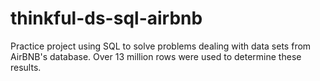 # thinkful-ds-sql-airbnb
Practice project using SQL to solve problems dealing with data sets from AirBNB's database.  Over 13 million rows were 
used to determine these results.
